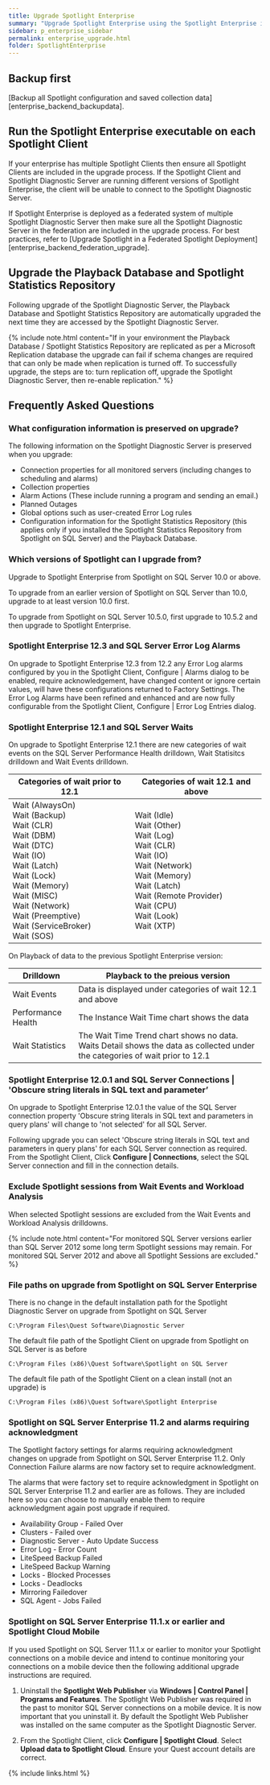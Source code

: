 ```yaml
---
title: Upgrade Spotlight Enterprise
summary: "Upgrade Spotlight Enterprise using the Spotlight Enterprise installer."
sidebar: p_enterprise_sidebar
permalink: enterprise_upgrade.html
folder: SpotlightEnterprise
---
```




## Backup first
[Backup all Spotlight configuration and saved collection data][enterprise_backend_backupdata].

## Run the Spotlight Enterprise executable on each Spotlight Client
If your enterprise has multiple Spotlight Clients then ensure all Spotlight Clients are included in the upgrade process. If the Spotlight Client and Spotlight Diagnostic Server are running different versions of Spotlight Enterprise, the client will be unable to connect to the Spotlight Diagnostic Server.

If Spotlight Enterprise is deployed as a federated system of multiple Spotlight Diagnostic Server then make sure all the Spotlight Diagnostic Server in the federation are included in the upgrade process. For best practices, refer to [Upgrade Spotlight in a Federated Spotlight Deployment][enterprise_backend_federation_upgrade].

## Upgrade the Playback Database and Spotlight Statistics Repository
Following upgrade of the Spotlight Diagnostic Server, the Playback Database and Spotlight Statistics Repository are automatically upgraded the next time they are accessed by the Spotlight Diagnostic Server.

{% include note.html content="If in your environment the Playback Database / Spotlight Statistics Repository are replicated as per a Microsoft Replication database the upgrade can fail if schema changes are required that can only be made when replication is turned off. To successfully upgrade, the steps are to: turn replication off, upgrade the Spotlight Diagnostic Server, then re-enable replication." %}

## Frequently Asked Questions

### What configuration information is preserved on upgrade?
The following information on the Spotlight Diagnostic Server is preserved when you upgrade:

*  Connection properties for all monitored servers (including changes to scheduling and alarms)
*  Collection properties
*  Alarm Actions (These include running a program and sending an email.)
*  Planned Outages
*  Global options such as user-created Error Log rules
*  Configuration information for the Spotlight Statistics Repository (this applies only if you installed the Spotlight Statistics Repository from Spotlight on SQL Server) and the Playback Database.

### Which versions of Spotlight can I upgrade from?

Upgrade to Spotlight Enterprise from Spotlight on SQL Server 10.0 or above.

To upgrade from an earlier version of Spotlight on SQL Server than 10.0, upgrade to at least version 10.0 first.

To upgrade from Spotlight on SQL Server 10.5.0, first upgrade to 10.5.2 and then upgrade to Spotlight Enterprise.

### Spotlight Enterprise 12.3 and SQL Server Error Log Alarms
On upgrade to Spotlight Enterprise 12.3 from 12.2 any Error Log alarms configured by you in the Spotlight Client, Configure \| Alarms dialog to be enabled, require acknowledgement, have changed content or ignore certain values, will have these configurations returned to Factory Settings. The Error Log Alarms have been refined and enhanced and are now fully configurable from the Spotlight Client, Configure | Error Log Entries dialog.

### Spotlight Enterprise 12.1 and SQL Server Waits
On upgrade to Spotlight Enterprise 12.1 there are new categories of wait events on the SQL Server Performance Health drilldown, Wait Statisitcs drilldown and Wait Events drilldown.

Categories of wait prior to 12.1 | Categories of wait 12.1 and above
---------------------------------|------------------------------------------
Wait (AlwaysOn)<br>Wait (Backup)<br>Wait (CLR)<br>Wait (DBM)<br>Wait (DTC)<br>Wait (IO)<br>Wait (Latch)<br>Wait (Lock)<br>Wait (Memory)<br>Wait (MISC)<br>Wait (Network)<br>Wait (Preemptive)<br>Wait (ServiceBroker)<br>Wait (SOS) | Wait (Idle)<br>Wait (Other)<br>Wait (Log)<br>Wait (CLR)<br>Wait (IO)<br>Wait (Network)<br>Wait (Memory)<br>Wait (Latch)<br>Wait (Remote Provider)<br>Wait (CPU)<br>Wait (Look)<br>Wait (XTP)

On Playback of data to the previous Spotlight Enterprise version:

Drilldown | Playback to the preious version
----------|---------------------------------
Wait Events | Data is displayed under categories of wait 12.1 and above
Performance Health | The Instance Wait Time chart shows the data
Wait Statistics | The Wait Time Trend chart shows no data. Waits Detail shows the data as collected under the categories of wait prior to 12.1


### Spotlight Enterprise 12.0.1 and SQL Server Connections \| 'Obscure string literals in SQL text and parameter’
On upgrade to Spotlight Enterprise 12.0.1 the value of the SQL Server connection property 'Obscure string literals in SQL text and parameters in query plans' will change to 'not selected' for all SQL Server.

Following upgrade you can select 'Obscure string literals in SQL text and parameters in query plans' for each SQL Server connection as required. From the Spotlight Client, Click **Configure \| Connections**, select the SQL Server connection and fill in the connection details.


### Exclude Spotlight sessions from Wait Events and Workload Analysis

When selected Spotlight sessions are excluded from the Wait Events and Workload Analysis drilldowns.

{% include note.html content="For monitored SQL Server versions earlier than SQL Server 2012 some long term Spotlight sessions may remain. For monitored SQL Server 2012 and above all Spotlight Sessions are excluded." %}

### File paths on upgrade from Spotlight on SQL Server Enterprise
There is no change in the default installation path for the Spotlight Diagnostic Server on upgrade from Spotlight on SQL Server

```
C:\Program Files\Quest Software\Diagnostic Server
```

The default file path of the Spotlight Client on upgrade from Spotlight on SQL Server is as before

```
C:\Program Files (x86)\Quest Software\Spotlight on SQL Server
```

The default file path of the Spotlight Client on a clean install (not an upgrade) is

```
C:\Program Files (x86)\Quest Software\Spotlight Enterprise
```


### Spotlight on SQL Server Enterprise 11.2 and alarms requiring acknowledgment
The Spotlight factory settings for alarms requiring acknowledgment changes on upgrade from Spotlight on SQL Server Enterprise 11.2. Only Connection Failure alarms are now factory set to require acknowledgment.

The alarms that were factory set to require acknowledgment in Spotlight on SQL Server Enterprise 11.2 and earlier are as follows. They are included here so you can choose to manually enable them to require acknowledgment again post upgrade if required.

*  Availability Group - Failed Over
*  Clusters - Failed over
*  Diagnostic Server - Auto Update Success
*  Error Log - Error Count
*  LiteSpeed Backup Failed
*  LiteSpeed Backup Warning
*  Locks - Blocked Processes
*  Locks - Deadlocks
*  Mirroring Failedover
*  SQL Agent - Jobs Failed

### Spotlight on SQL Server Enterprise 11.1.x or earlier and Spotlight Cloud Mobile
If you used Spotlight on SQL Server 11.1.x or earlier to monitor your Spotlight connections on a mobile device and intend to continue monitoring your connections on a mobile device then the following additional upgrade instructions are required.

1. Uninstall the **Spotlight Web Publisher** via **Windows \| Control Panel \| Programs and Features**. The Spotlight Web Publisher was required in the past to monitor SQL Server connections on a mobile device. It is now important that you uninstall it. By default the Spotlight Web Publisher was installed on the same computer as the Spotlight Diagnostic Server.

2. From the Spotlight Client, click **Configure \| Spotlight Cloud**. Select **Upload data to Spotlight Cloud**. Ensure your Quest account details are correct.

{% include links.html %}
